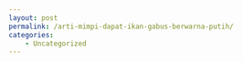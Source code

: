 ```yaml
---
layout: post
permalink: /arti-mimpi-dapat-ikan-gabus-berwarna-putih/
categories:
    - Uncategorized
---
```


